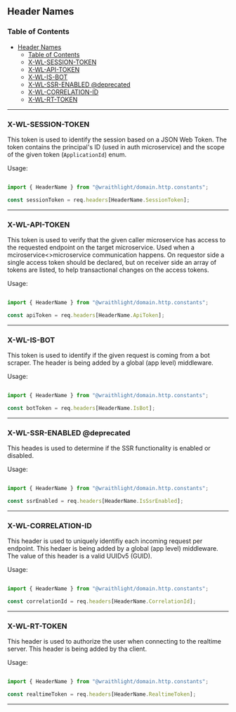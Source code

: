 ## Header Names

### Table of Contents
- [Header Names](#header-names)
  - [Table of Contents](#table-of-contents)
  - [X-WL-SESSION-TOKEN](#x-wl-session-token)
  - [X-WL-API-TOKEN](#x-wl-api-token)
  - [X-WL-IS-BOT](#x-wl-is-bot)
  - [X-WL-SSR-ENABLED @deprecated](#x-wl-ssr-enabled-deprecated)
  - [X-WL-CORRELATION-ID](#x-wl-correlation-id)
  - [X-WL-RT-TOKEN](#x-wl-rt-token)

---

### X-WL-SESSION-TOKEN
This token is used to identify the session based on a JSON Web Token. The token contains the principal's ID (used in auth microservice) and the scope of the given token (`ApplicationId`) enum.

Usage:

```ts

import { HeaderName } from "@wraithlight/domain.http.constants";

const sessionToken = req.headers[HeaderName.SessionToken];

```

---

### X-WL-API-TOKEN
This token is used to verify that the given caller microservice has access to the requested endpoint on the target microservice. Used when a mciroservice<>microservice communication happens. On requestor side a single access token should be declared, but on receiver side an array of tokens are listed, to help transactional changes on the access tokens.

Usage:

```ts

import { HeaderName } from "@wraithlight/domain.http.constants";

const apiToken = req.headers[HeaderName.ApiToken];

```

---

### X-WL-IS-BOT
This token is used to identify if the given request is coming from a bot scraper. The header is being added by a global (app level) middleware.

Usage:

```ts

import { HeaderName } from "@wraithlight/domain.http.constants";

const botToken = req.headers[HeaderName.IsBot];

```
---

### X-WL-SSR-ENABLED @deprecated
This heades is used to determine if the SSR functionality is enabled or disabled.

Usage:

```ts

import { HeaderName } from "@wraithlight/domain.http.constants";

const ssrEnabled = req.headers[HeaderName.IsSsrEnabled];

```
---

### X-WL-CORRELATION-ID
This header is used to uniquely identifiy each incoming request per endpoint. This hedaer is being added by a global (app level) middleware. The value of this header is a valid UUIDv5 (GUID).

Usage:

```ts

import { HeaderName } from "@wraithlight/domain.http.constants";

const correlationId = req.headers[HeaderName.CorrelationId];

```
---

### X-WL-RT-TOKEN
This header is used to authorize the user when connecting to the realtime server. This header is being added by tha client.

Usage:

```ts

import { HeaderName } from "@wraithlight/domain.http.constants";

const realtimeToken = req.headers[HeaderName.RealtimeToken];

```

---
